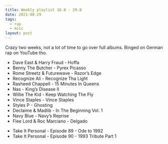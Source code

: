 ```yaml
---
title: Weekly playlist 16.8 - 29.8
date: 2021-08-29
tags:
  - rap
  - misc
layout: post
---
```


Crazy two weeks, not a lot of time to go over full albums. Binged on German rap on YouTube tho.

- Dave East & Harry Fraud - Hoffa
- Benny The Butcher - Pyrex Picasso
- Rome Streetz & Futurewave - Razor’s Edge
- Recognize Ali - Recognize Tha Light
- Rasheed Chappell - 15 Minutes In Queens
- Nas - King’s Disease II
- Willie The Kid - Keep Watching The Fly
- Vince Staples - Vince Staples
- Styles P - Ghosting
- Declaime & Madlib - In The Beginning Vol. 1
- Navy Blue - Navy’s Reprise
- Flee Lord & Roc Marciano - Delgado
<!-- -->
- Take It Personal - Episode 89 - Ode to 1992
- Take It Personal - Episode 90 - 1993 Tribute Part 1
